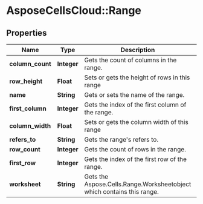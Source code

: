 # AsposeCellsCloud::Range

## Properties
Name | Type | Description | Notes
------------ | ------------- | ------------- | -------------
**column_count** | **Integer** | Gets the count of columns in the range. | 
**row_height** | **Float** | Sets or gets the height of rows in this range | 
**name** | **String** | Gets or sets the name of the range. | [optional] 
**first_column** | **Integer** | Gets the index of the first column of the range. | 
**column_width** | **Float** | Sets or gets the column width of this range | 
**refers_to** | **String** | Gets the range&#39;s refers to. | [optional] 
**row_count** | **Integer** | Gets the count of rows in the range. | 
**first_row** | **Integer** | Gets the index of the first row of the range. | 
**worksheet** | **String** | Gets the Aspose.Cells.Range.Worksheetobject which contains this range. | [optional] 


